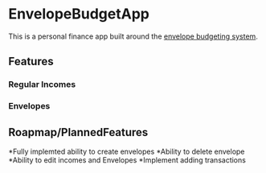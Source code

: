 # EnvelopeBudgetApp

This is a personal finance app built around the [envelope budgeting system](https://www.capitalone.com/learn-grow/money-management/envelope-budget-system/).

## Features

### Regular Incomes

### Envelopes


## Roapmap/PlannedFeatures

*Fully implemted ability to create envelopes
  *Ability to delete envelope
*Ability to edit incomes and Envelopes
*Implement adding transactions

